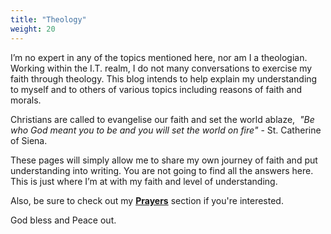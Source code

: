 ```yaml
---
title: "Theology"
weight: 20
---
```



I’m no expert in any of the topics mentioned here, nor am I a theologian.  Working within the I.T. realm, I do not many conversations to exercise my faith through theology. This blog intends to help explain my understanding to myself and to others of various topics including reasons of faith and morals. 

Christians are called to evangelise our faith and set the world ablaze,  *"Be who God meant you to be and you will set the world on fire"* - St. Catherine of Siena. 

These pages will simply allow me to share my own journey of faith and put understanding into writing. You are not going to find all the answers here. This is just where I’m at with my faith and level of understanding. 

Also, be sure to check out my **[Prayers](/prayers)** section if you're interested.

God bless and Peace out.

